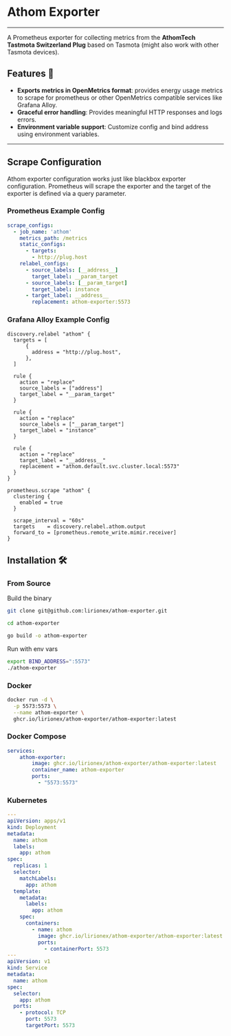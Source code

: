 # Athom Exporter

---

A Prometheus exporter for collecting metrics from the **AthomTech Tastmota Switzerland Plug** based on Tasmota (might also work with other Tasmota devices).

## Features 🚀
- **Exports metrics in OpenMetrics format**: provides energy usage metrics to scrape for prometheus or other OpenMetrics compatible services like Grafana Alloy.
- **Graceful error handling**: Provides meaningful HTTP responses and logs errors.
- **Environment variable support**: Customize config and bind address using environment variables.

---

## Scrape Configuration

Athom exporter configuration works just like blackbox exporter configuration.
Prometheus will scrape the exporter and the target of the exporter is defined via a query parameter.

### Prometheus Example Config

```yaml
scrape_configs:
  - job_name: 'athom'
    metrics_path: /metrics
    static_configs:
      - targets:
        - http://plug.host
    relabel_configs:
      - source_labels: [__address__]
        target_label: __param_target
      - source_labels: [__param_target]
        target_label: instance
      - target_label: __address__
        replacement: athom-exporter:5573
```

### Grafana Alloy Example Config

```alloy
discovery.relabel "athom" {
  targets = [
      {
        address = "http://plug.host",
      },
  ]

  rule {
    action = "replace"
    source_labels = ["address"]
    target_label = "__param_target"
  }

  rule {
    action = "replace"
    source_labels = ["__param_target"]
    target_label = "instance"
  }

  rule {
    action = "replace"
    target_label = "__address__"
    replacement = "athom.default.svc.cluster.local:5573"
  }
}

prometheus.scrape "athom" {
  clustering {
    enabled = true
  }

  scrape_interval = "60s"
  targets    = discovery.relabel.athom.output
  forward_to = [prometheus.remote_write.mimir.receiver]
}
```

## Installation 🛠️

### From Source
Build the binary
```bash
git clone git@github.com:lirionex/athom-exporter.git

cd athom-exporter

go build -o athom-exporter
```

Run with env vars
```bash
export BIND_ADDRESS=":5573"
./athom-exporter
```
### Docker

```bash
docker run -d \
  -p 5573:5573 \
  --name athom-exporter \
  ghcr.io/lirionex/athom-exporter/athom-exporter:latest
```

### Docker Compose

```yaml
services:
    athom-exporter:
        image: ghcr.io/lirionex/athom-exporter/athom-exporter:latest
        container_name: athom-exporter
        ports:
          - "5573:5573"
```

### Kubernetes

```yaml
---
apiVersion: apps/v1
kind: Deployment
metadata:
  name: athom
  labels:
    app: athom
spec:
  replicas: 1
  selector:
    matchLabels:
      app: athom
  template:
    metadata:
      labels:
        app: athom
    spec:
      containers:
        - name: athom
          image: ghcr.io/lirionex/athom-exporter/athom-exporter:latest
          ports:
            - containerPort: 5573
---
apiVersion: v1
kind: Service
metadata:
  name: athom
spec:
  selector:
    app: athom
  ports:
    - protocol: TCP
      port: 5573
      targetPort: 5573
```